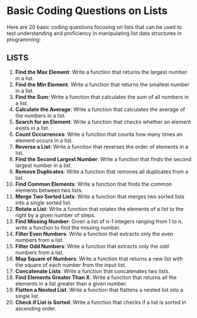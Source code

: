 # Basic Coding Questions on Lists

Here are 20 basic coding questions focusing on lists that can be used to test understanding and proficiency in manipulating list data structures in programming:

## LISTS

1. **Find the Max Element**: Write a function that returns the largest number in a list.
2. **Find the Min Element**: Write a function that returns the smallest number in a list.
3. **Find the Sum**: Write a function that calculates the sum of all numbers in a list.
4. **Calculate the Average**: Write a function that calculates the average of the numbers in a list.
5. **Search for an Element**: Write a function that checks whether an element exists in a list.
6. **Count Occurrences**: Write a function that counts how many times an element occurs in a list.
7. **Reverse a List**: Write a function that reverses the order of elements in a list.
8. **Find the Second Largest Number**: Write a function that finds the second largest number in a list.
9. **Remove Duplicates**: Write a function that removes all duplicates from a list.
10. **Find Common Elements**: Write a function that finds the common elements between two lists.
11. **Merge Two Sorted Lists**: Write a function that merges two sorted lists into a single sorted list.
12. **Rotate a List**: Write a function that rotates the elements of a list to the right by a given number of steps.
13. **Find Missing Number**: Given a list of n-1 integers ranging from 1 to n, write a function to find the missing number.
14. **Filter Even Numbers**: Write a function that extracts only the even numbers from a list.
15. **Filter Odd Numbers**: Write a function that extracts only the odd numbers from a list.
16. **Map Square of Numbers**: Write a function that returns a new list with the square of each number from the input list.
17. **Concatenate Lists**: Write a function that concatenates two lists.
18. **Find Elements Greater Than X**: Write a function that returns all the elements in a list greater than a given number.
19. **Flatten a Nested List**: Write a function that flattens a nested list into a single list.
20. **Check if List is Sorted**: Write a function that checks if a list is sorted in ascending order.
